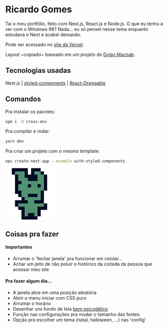 # Ricardo Gomes

Taí o meu portfólio, feito com Next.js, React.js e Node.js. O que eu tenho a ver com o Windows 98? Nada... eu só pensei nesse tema enquanto estudava o Next e acabei deixando.

Pode ser acessado no [site da Vercel](ricardo-gomes.vercel.app/home).

Layout ~copiado~ baseado em um projeto do [Dylan Macnab](https://codepen.io/DylanMacnab/pen/xEEOyZ).

## Tecnologias usadas

Next.js | [styled-components](https://styled-components.com/) | [React-Draggable](https://github.com/react-grid-layout/react-draggable)

## Comandos

Pra instalar os pacotes:
```bash
npm i -D cross-env
```

Pra compilar e rodar:
```bash
yarn dev
```

Pra criar um projeto com o mesmo template:
```bash
npx create-next-app --example with-styled-components
```

![Eu em 256x256px](/public/img/eu_16-16.gif)

## Coisas pra fazer

#### Importantes
- Arrumar o 'fechar janela' pra funcionar em celular...
- Achar um jeito de não poluir o histórico da coitada da pessoa que acessar meu site

#### Pra fazer algum dia...
- A janela abre em uma posição aleatória
- Abrir o menu iniciar com CSS puro
- Arrumar o horário
- Desenhar uns fundo de tela [bem psicodélico](https://everydaylouie.itch.io/kidpix)
- Função nas configurações pra mudar o tamanho das fontes
- Opção pra escolher um tema (natal, halloween, ...) nas 'config'
